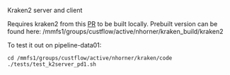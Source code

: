 Kraken2 server and client

Requires kraken2 from this [PR](https://github.com/DerrickWood/kraken2/pull/586) to be built locally.
Prebuilt version can be found here: /mmfs1/groups/custflow/active/nhorner/kraken_build/kraken2

To test it out on pipeline-data01:
```
cd /mmfs1/groups/custflow/active/nhorner/kraken/code
./tests/test_k2server_pd1.sh
``` 
